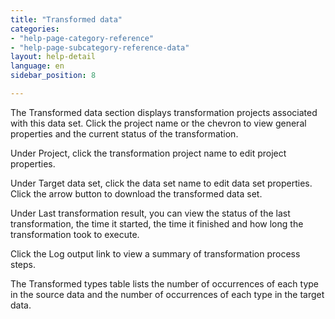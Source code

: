 ```yaml
---
title: "Transformed data"
categories:
- "help-page-category-reference"
- "help-page-subcategory-reference-data"
layout: help-detail
language: en
sidebar_position: 8

---
```


The Transformed data section displays transformation projects associated with this data set. Click the project name or the chevron to view general properties and the current status of the transformation.

Under Project, click the transformation project name to edit project properties.

Under Target data set, click the data set name to edit data set properties. Click the arrow button to download the transformed data set.

Under Last transformation result, you can view the status of the last transformation, the time it started, the time it finished and how long the transformation took to execute.

Click the Log output link to view a summary of transformation process steps.

The Transformed types table lists the number of occurrences of each type in the source data and the number of occurrences of each type in the target data.
